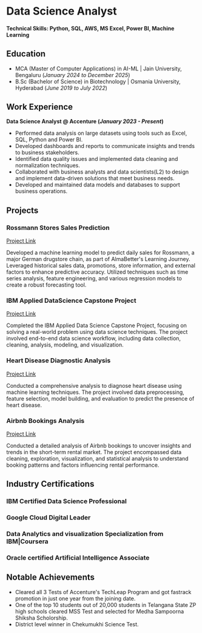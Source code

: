 # Data Science Analyst

#### Technical Skills: Python, SQL, AWS, MS Excel, Power BI, Machine Learning

## Education
- MCA (Master of Computer Applications) in AI-ML	| Jain University, Bengaluru (_January 2024 to December 2025_)	 			        		
- B.Sc (Bachelor of Science) in Biotechnology     | Osmania University, Hyderabad (_June 2019 to July 2022_)

## Work Experience
**Data Science Analyst @ Accenture (_January 2023 - Present_)**
- Performed data analysis on large datasets using tools such as Excel, SQL, Python and Power BI.
- Developed dashboards and reports to communicate insights and trends to business stakeholders.
- Identified data quality issues and implemented data cleaning and normalization techniques.
- Collaborated with business analysts and data scientists(L2) to design and implement data-driven solutions that meet business needs.
- Developed and maintained data models and databases to support business operations.

## Projects
### Rossmann Stores Sales Prediction
[Project Link](https://github.com/rknethinti/Retail_Sales_Prediction)

Developed a machine learning model to predict daily sales for Rossmann, a major German drugstore chain, as part of AlmaBetter's Learning Journey. Leveraged historical sales data, promotions, store information, and external factors to enhance predictive accuracy. Utilized techniques such as time series analysis, feature engineering, and various regression models to create a robust forecasting tool.


### IBM Applied DataScience Capstone Project
[Project Link](https://github.com/rknethinti/IBM_Applied_DataScience_Capstone_Project)

Completed the IBM Applied Data Science Capstone Project, focusing on solving a real-world problem using data science techniques. The project involved end-to-end data science workflow, including data collection, cleaning, analysis, modeling, and visualization.

### Heart Disease Diagnostic Analysis
[Project Link](https://github.com/rknethinti/INeuron-Heart_Disease_Diagnostic_Analysis)

Conducted a comprehensive analysis to diagnose heart disease using machine learning techniques. The project involved data preprocessing, feature selection, model building, and evaluation to predict the presence of heart disease.

### Airbnb Bookings Analysis
[Project Link](https://github.com/rknethinti/EDA-Airbnb-bookings-analysis)

Conducted a detailed analysis of Airbnb bookings to uncover insights and trends in the short-term rental market. The project encompassed data cleaning, exploration, visualization, and statistical analysis to understand booking patterns and factors influencing rental performance.


## Industry Certifications
### IBM Certified Data Science Professional
### Google Cloud Digital Leader
### Data Analytics and visualization Specialization from IBM|Coursera
### Oracle certified Artificial Intelligence Associate



## Notable Achievements
- Cleared all 3 Tests of Accenture's TechLeap Program and got fastrack promotion in just one year from the joining date. 
- One of the top 10 students out of 20,000 students in Telangana State ZP high schools cleared MSS Test and selected for Medha Sampoorna Shiksha Scholorship.
- District level winner in Chekumukhi Science Test.
